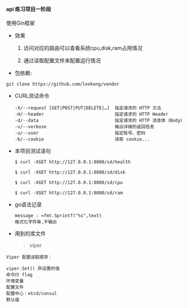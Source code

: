 #### api 练习项目一阶段

使用Gin框架

* 效果

  1. 访问对应的路由可以查看系统cpu,disk,ram占用情况


  2. 通过读取配置文件来配置运行情况


* 包依赖:

```ssh
git clone https://github.com/lexkong/vendor
```

* CURL测试命令

  ```shell
  -X/--request [GET|POST|PUT|DELETE|…]  指定请求的 HTTP 方法
  -H/--header                           指定请求的 HTTP Header
  -d/--data                             指定请求的 HTTP 消息体（Body）
  -v/--verbose                          输出详细的返回信息
  -u/--user                             指定账号、密码
  -b/--cookie                           读取 cookie...
  ```

* 本项目测试语句

  ```shell
  $ curl -XGET http://127.0.0.1:8080/sd/health

  $ curl -XGET http://127.0.0.1:8080/sd/disk

  $ curl -XGET http://127.0.0.1:8080/sd/cpu

  $ curl -XGET http://127.0.0.1:8080/sd/ram
  ```

* go语法记录

  ```shell
  message : =fmt.Sprintf("%s",text)
  格式化字符串,不输出
  ```

* 用到的库文件

  > viper

```shell
Viper 配置读取顺序：

viper.Set() 所设置的值
命令行 flag
环境变量
配置文件
配置中心：etcd/consul
默认值
```

